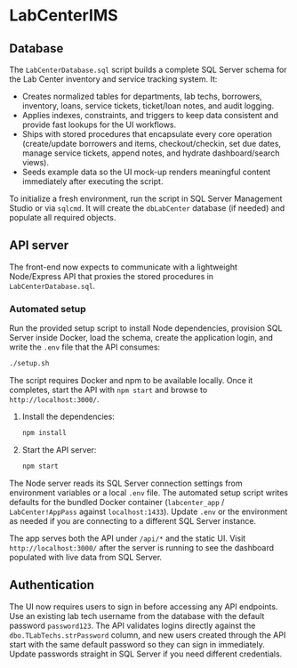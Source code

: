 # LabCenterIMS

## Database

The `LabCenterDatabase.sql` script builds a complete SQL Server schema for the Lab Center inventory and service tracking system. It:

* Creates normalized tables for departments, lab techs, borrowers, inventory, loans, service tickets, ticket/loan notes, and audit logging.
* Applies indexes, constraints, and triggers to keep data consistent and provide fast lookups for the UI workflows.
* Ships with stored procedures that encapsulate every core operation (create/update borrowers and items, checkout/checkin, set due dates, manage service tickets, append notes, and hydrate dashboard/search views).
* Seeds example data so the UI mock-up renders meaningful content immediately after executing the script.

To initialize a fresh environment, run the script in SQL Server Management Studio or via `sqlcmd`. It will create the `dbLabCenter` database (if needed) and populate all required objects.

## API server

The front-end now expects to communicate with a lightweight Node/Express API that proxies the stored procedures in `LabCenterDatabase.sql`.

### Automated setup

Run the provided setup script to install Node dependencies, provision SQL Server inside Docker, load the schema, create the application login, and write the `.env` file that the API consumes:

```bash
./setup.sh
```

The script requires Docker and npm to be available locally. Once it completes, start the API with `npm start` and browse to `http://localhost:3000/`.

1. Install the dependencies:

   ```bash
   npm install
   ```

2. Start the API server:

   ```bash
   npm start
   ```

The Node server reads its SQL Server connection settings from environment variables or a local `.env` file. The automated setup script writes defaults for the bundled Docker container (`labcenter_app` / `LabCenter!AppPass` against `localhost:1433`). Update `.env` or the environment as needed if you are connecting to a different SQL Server instance.

The app serves both the API under `/api/*` and the static UI. Visit `http://localhost:3000/` after the server is running to see the dashboard populated with live data from SQL Server.

## Authentication

The UI now requires users to sign in before accessing any API endpoints. Use an existing lab tech username from the database with the default password `password123`. The API validates logins directly against the `dbo.TLabTechs.strPassword` column, and new users created through the API start with the same default password so they can sign in immediately. Update passwords straight in SQL Server if you need different credentials.
